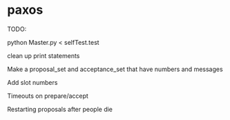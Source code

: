 paxos
=====
TODO:

python Master.py < selfTest.test

clean up print statements

Make a proposal_set and acceptance_set that have numbers and messages

Add slot numbers

Timeouts on prepare/accept

Restarting proposals after people die
